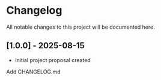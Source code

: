 # Changelog
All notable changes to this project will be documented here.

## [1.0.0] - 2025-08-15
- Initial project proposal created

Add CHANGELOG.md
